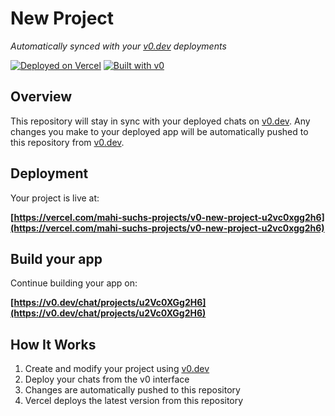 # New Project

*Automatically synced with your [v0.dev](https://v0.dev) deployments*

[![Deployed on Vercel](https://img.shields.io/badge/Deployed%20on-Vercel-black?style=for-the-badge&logo=vercel)](https://vercel.com/mahi-suchs-projects/v0-new-project-u2vc0xgg2h6)
[![Built with v0](https://img.shields.io/badge/Built%20with-v0.dev-black?style=for-the-badge)](https://v0.dev/chat/projects/u2Vc0XGg2H6)

## Overview

This repository will stay in sync with your deployed chats on [v0.dev](https://v0.dev).
Any changes you make to your deployed app will be automatically pushed to this repository from [v0.dev](https://v0.dev).

## Deployment

Your project is live at:

**[https://vercel.com/mahi-suchs-projects/v0-new-project-u2vc0xgg2h6](https://vercel.com/mahi-suchs-projects/v0-new-project-u2vc0xgg2h6)**

## Build your app

Continue building your app on:

**[https://v0.dev/chat/projects/u2Vc0XGg2H6](https://v0.dev/chat/projects/u2Vc0XGg2H6)**

## How It Works

1. Create and modify your project using [v0.dev](https://v0.dev)
2. Deploy your chats from the v0 interface
3. Changes are automatically pushed to this repository
4. Vercel deploys the latest version from this repository